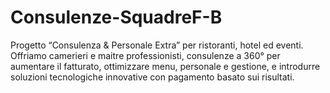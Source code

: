 # Consulenze-SquadreF-B
Progetto “Consulenza &amp; Personale Extra” per ristoranti, hotel ed eventi. Offriamo camerieri e maitre professionisti, consulenze a 360° per aumentare il fatturato, ottimizzare menu, personale e gestione, e introdurre soluzioni tecnologiche innovative con pagamento basato sui risultati.
